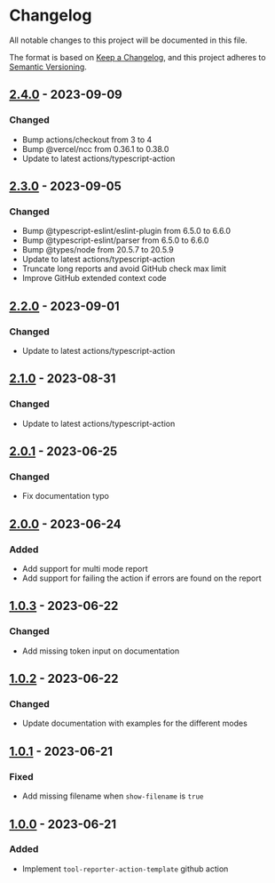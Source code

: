 # Changelog

All notable changes to this project will be documented in this file.

The format is based on [Keep a Changelog](https://keepachangelog.com/en/1.0.0/),
and this project adheres to [Semantic Versioning](https://semver.org/spec/v2.0.0.html).

## [2.4.0] - 2023-09-09

### Changed

- Bump actions/checkout from 3 to 4
- Bump @vercel/ncc from 0.36.1 to 0.38.0
- Update to latest actions/typescript-action

## [2.3.0] - 2023-09-05

### Changed

- Bump @typescript-eslint/eslint-plugin from 6.5.0 to 6.6.0
- Bump @typescript-eslint/parser from 6.5.0 to 6.6.0
- Bump @types/node from 20.5.7 to 20.5.9
- Update to latest actions/typescript-action
- Truncate long reports and avoid GitHub check max limit
- Improve GitHub extended context code

## [2.2.0] - 2023-09-01

### Changed

- Update to latest actions/typescript-action

## [2.1.0] - 2023-08-31

### Changed

- Update to latest actions/typescript-action

## [2.0.1] - 2023-06-25

### Changed

- Fix documentation typo

## [2.0.0] - 2023-06-24

### Added

- Add support for multi mode report
- Add support for failing the action if errors are found on the report

## [1.0.3] - 2023-06-22

### Changed

- Add missing token input on documentation

## [1.0.2] - 2023-06-22

### Changed

- Update documentation with examples for the different modes

## [1.0.1] - 2023-06-21

### Fixed

- Add missing filename when `show-filename` is `true`

## [1.0.0] - 2023-06-21

### Added

- Implement `tool-reporter-action-template` github action

[Unreleased]: https://github.com/tvcsantos/tool-reporter-action-template/compare/v2.4.0...main
[2.4.0]: https://github.com/tvcsantos/tool-reporter-action-template/compare/v2.3.0...v2.4.0
[2.3.0]: https://github.com/tvcsantos/tool-reporter-action-template/compare/v2.2.0...v2.3.0
[2.2.0]: https://github.com/tvcsantos/tool-reporter-action-template/compare/v2.1.0...v2.2.0
[2.1.0]: https://github.com/tvcsantos/tool-reporter-action-template/compare/v2.0.1...v2.1.0
[2.0.1]: https://github.com/tvcsantos/tool-reporter-action-template/compare/v2.0.0...v2.0.1
[2.0.0]: https://github.com/tvcsantos/tool-reporter-action-template/compare/v1.0.3...v2.0.0
[1.0.3]: https://github.com/tvcsantos/tool-reporter-action-template/compare/v1.0.2...v1.0.3
[1.0.2]: https://github.com/tvcsantos/tool-reporter-action-template/compare/v1.0.1...v1.0.2
[1.0.1]: https://github.com/tvcsantos/tool-reporter-action-template/compare/v1.0.0...v1.0.1
[1.0.0]: https://github.com/tvcsantos/tool-reporter-action-template/releases/tag/v1.0.0
